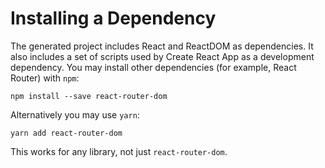 # Installing a Dependency

The generated project includes React and ReactDOM as dependencies. It also includes a set of scripts used by Create React App as a development dependency. You may install other dependencies (for example, React Router) with `npm`:

```shell
npm install --save react-router-dom
```

Alternatively you may use `yarn`:

```shell
yarn add react-router-dom
```

This works for any library, not just `react-router-dom`.
